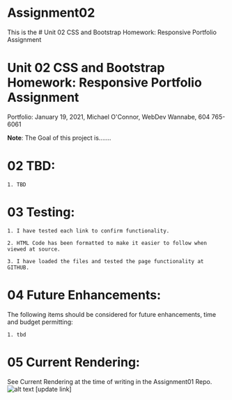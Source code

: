 # Assignment02
This is the # Unit 02 CSS and Bootstrap Homework: Responsive Portfolio Assignment

# Unit 02 CSS and Bootstrap Homework: Responsive Portfolio Assignment

Portfolio: January 19, 2021, Michael O'Connor, WebDev Wannabe, 604 765-6061

**Note**: The Goal of this project is....... 

# 02 TBD:

    1. TBD


# 03 Testing:

    1. I have tested each link to confirm functionality.

    2. HTML Code has been formatted to make it easier to follow when viewed at source.

    3. I have loaded the files and tested the page functionality at GITHUB.


# 04 Future Enhancements:

The following items should be considered for future enhancements, time and budget permitting:

    1. tbd


# 05 Current Rendering:

See Current Rendering at the time of writing in the Assignment01 Repo. 
![alt text](Final-Rendering.png) [update link]